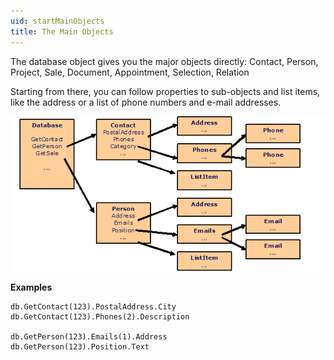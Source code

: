 ```yaml
---
uid: startMainObjects
title: The Main Objects
---
```


The database object gives you the major objects directly: Contact, Person, Project, Sale, Document, Appointment, Selection, Relation

Starting from there, you can follow properties to sub-objects and list items, like the address or a list of phone numbers and e-mail addresses.

![](../images/models-diagram.gif)

**Examples**

```
db.GetContact(123).PostalAddress.City
db.GetContact(123).Phones(2).Description

db.GetPerson(123).Emails(1).Address
db.GetPerson(123).Position.Text
```
